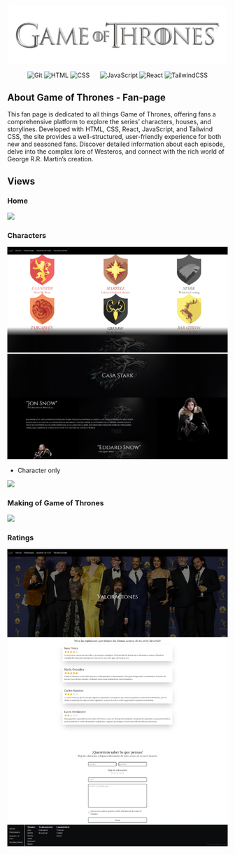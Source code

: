 <p align="center">
 <img width="500" src="https://github.com/FabryLora/Game-of-Thrones-page/blob/master/src/images/logos/gameofthroneslogo.png?raw=true" /> 
<p/>
<p align="center">
  <img alt="Git" width="50px" src="https://cdn.jsdelivr.net/gh/devicons/devicon/icons/git/git-original.svg" />
  <img alt="HTML" width="50px" src="https://cdn.jsdelivr.net/gh/devicons/devicon/icons/html5/html5-plain.svg" />
  <img alt="CSS" width="50px" src="https://cdn.jsdelivr.net/gh/devicons/devicon/icons/css3/css3-plain.svg" style="margin-right: 20px;" />
  <img alt="JavaScript" width="50px" src="https://cdn.jsdelivr.net/gh/devicons/devicon/icons/javascript/javascript-original.svg" />
  <img alt="React" width="50px" src="https://cdn.jsdelivr.net/gh/devicons/devicon/icons/react/react-original.svg" />
  <img alt="TailwindCSS" width="50px" src="https://cdn.jsdelivr.net/gh/devicons/devicon/icons/tailwindcss/tailwindcss-original.svg" />
</p>

## About Game of Thrones - Fan-page
<p>This fan page is dedicated to all things Game of Thrones, offering fans a comprehensive platform to explore the series’ characters, houses, and storylines. Developed with HTML, CSS, React, JavaScript, and Tailwind CSS, the site provides a well-structured, user-friendly experience for both new and seasoned fans. Discover detailed information about each episode, delve into the complex lore of Westeros, and connect with the rich world of George R.R. Martin’s creation.<p/>

## Views
### Home

<img src="https://github.com/FabryLora/Game-of-Thrones-page/blob/master/src/images/prints/chrome-capture-2024-11-11.png?raw=true" />

### Characters

<img src="https://github.com/FabryLora/Game-of-Thrones-page/blob/master/src/images/prints/charactersfirst.png?raw=true" />
<img src="https://github.com/FabryLora/Game-of-Thrones-page/blob/master/src/images/prints/characterssecond.png?raw=true" />

- Character only

<img src="https://github.com/FabryLora/Game-of-Thrones-page/blob/master/src/images/prints/personajes.png?raw=true" />

### Making of Game of Thrones

<img src="https://github.com/FabryLora/Game-of-Thrones-page/blob/master/src/images/prints/makingof.png?raw=true" />

### Ratings

<img src="https://github.com/FabryLora/Game-of-Thrones-page/blob/master/src/images/prints/valoraciones.png?raw=true" />
